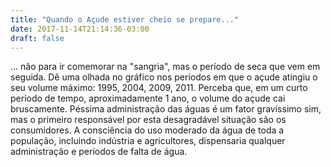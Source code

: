 ```yaml
---
title: "Quando o Açude estiver cheio se prepare..."
date: 2017-11-14T21:14:36-03:00
draft: false
---
```


<div id="text" width=300></div>

... não para ir comemorar na "sangria", mas o período de seca que vem em seguida.
Dê uma olhada no gráfico nos períodos em que o açude atingiu o seu volume máximo: 1995, 2004, 2009, 2011.
Perceba que, em um curto período de tempo, aproximadamente 1 ano, o volume do açude cai bruscamente.
Péssima administração das águas é um fator gravíssimo sim, mas o primeiro responsável por esta desagradável situação são os consumidores.
A consciência do uso moderado da água de toda a população, incluindo indústria e agricultores, dispensaria qualquer administração e períodos de falta de água. 

<div id="vis" width=300></div>

<script src="https://cdnjs.cloudflare.com/ajax/libs/vega/3.0.7/vega.js"></script>
<script src="https://cdnjs.cloudflare.com/ajax/libs/vega-lite/2.0.1/vega-lite.js"></script>
<script src="https://cdnjs.cloudflare.com/ajax/libs/vega-embed/3.0.0-rc7/vega-embed.js"></script>

<script>
    const spec = {
    "$schema": "https://vega.github.io/schema/vega/v3.0.json",
  "autosize": "pad",
  "padding": 5,
  "width": 900,
  "height": 450,
  "title": {
    "text": "Volume Máximo e Mínimo do Açude de Boqueirão, por ano"
  },
  "style": "cell",
  "data": [
    {
      "name": "source_0",
      "url": "https://api.insa.gov.br/reservatorios/12172/monitoramento",
      "format": {
        "type": "json",
        "property": "volumes",
        "parse": {"DataInformacao": "utc:'%d/%m/%Y'"}
      }
    },
    {
      "name": "data_0",
      "source": "source_0",
      "transform": [
        {
          "type": "formula",
          "expr": "toDate(datum[\"DataInformacao\"])",
          "as": "DataInformacao"
        },
        {
          "type": "formula",
          "expr": "toNumber(datum[\"VolumePercentual\"])",
          "as": "VolumePercentual"
        },
        {
          "type": "formula",
          "as": "year_DataInformacao",
          "expr": "datetime(year(datum[\"DataInformacao\"]), 0, 1, 0, 0, 0, 0)"
        },
        {
          "type": "aggregate",
          "groupby": ["year_DataInformacao"],
          "ops": ["max"],
          "fields": ["VolumePercentual"],
          "as": ["max_VolumePercentual"]
        },
        {
          "type": "filter",
          "expr": "datum[\"year_DataInformacao\"] !== null && !isNaN(datum[\"year_DataInformacao\"])"
        }
      ]
    },
    {
      "name": "data_1",
      "source": "source_0",
      "transform": [
        {
          "type": "formula",
          "expr": "toDate(datum[\"DataInformacao\"])",
          "as": "DataInformacao"
        },
        {
          "type": "formula",
          "expr": "toNumber(datum[\"VolumePercentual\"])",
          "as": "VolumePercentual"
        },
        {
          "type": "formula",
          "as": "year_DataInformacao",
          "expr": "datetime(year(datum[\"DataInformacao\"]), 0, 1, 0, 0, 0, 0)"
        },
        {
          "type": "aggregate",
          "groupby": ["year_DataInformacao"],
          "ops": ["min"],
          "fields": ["VolumePercentual"],
          "as": ["min_VolumePercentual"]
        },
        {
          "type": "filter",
          "expr": "datum[\"year_DataInformacao\"] !== null && !isNaN(datum[\"year_DataInformacao\"])"
        }
      ]
    }
  ],
  "marks": [
    {
      "name": "layer_0_marks",
      "type": "area",
      "style": ["area"],
      "sort": {
        "field": "datum[\"year_DataInformacao\"]",
        "order": "descending"
      },
      "from": {"data": "data_0"},
      "encode": {
        "update": {
          "interpolate": {"value": "monotone"},
          "orient": {"value": "vertical"},
          "x": {"scale": "x","field": "year_DataInformacao"},
          "y": {"scale": "y","field": "max_VolumePercentual"},
          "y2": {"scale": "y","value": 0},
          "fill": {"value": "#192E5B"}
        }
      }
    },
    {
      "name": "layer_1_marks",
      "type": "area",
      "style": ["area"],
      "sort": {
        "field": "datum[\"year_DataInformacao\"]",
        "order": "descending"
      },
      "from": {"data": "data_1"},
      "encode": {
        "update": {
          "interpolate": {"value": "monotone"},
          "orient": {"value": "vertical"},
          "x": {"scale": "x","field": "year_DataInformacao"},
          "y": {"scale": "y","field": "min_VolumePercentual"},
          "y2": {"scale": "y","value": 0},
          "fill": {"value": "#72A2C0"}
        }
      }
    }
  ],
  "scales": [
    {
      "name": "x",
      "type": "time",
      "domain": {
        "fields": [
          {"data": "data_0","field": "year_DataInformacao"},
          {"data": "data_1","field": "year_DataInformacao"}
        ],
        "sort": true
      },
      "range": [0,{"signal": "width"}]
    },
    {
      "name": "y",
      "type": "linear",
      "domain": {
        "fields": [
          {"data": "data_0","field": "max_VolumePercentual"},
          {"data": "data_1","field": "min_VolumePercentual"}
        ],
        "sort": true
      },
      "range": [{"signal": "height"},0],
      "nice": true,
      "zero": true
    }
  ],
  "axes": [
    {
      "title": "",
      "scale": "x",
      "orient": "bottom",
      "labelFlush": true,
      "labelOverlap": true,
      "tickCount": {"signal": "ceil(width/40)"},
      "zindex": 1,
      "encode": {
        "labels": {
          "update": {
            "text": {"signal": "timeFormat(datum.value, '%Y')"}
          }
        }
      }
    },
    {
      "scale": "x",
      "orient": "bottom",
      "domain": false,
      "grid": true,
      "labels": false,
      "maxExtent": 0,
      "minExtent": 0,
      "tickCount": {"signal": "ceil(width/40)"},
      "ticks": false,
      "zindex": 0,
      "gridScale": "y"
    },
    {
      "title": "Volume (%)",
      "scale": "y",
      "orient": "left",
      "labelOverlap": true,
      "tickCount": {"signal": "ceil(height/40)"},
      "zindex": 1
    },
    {
      "scale": "y",
      "orient": "left",
      "domain": false,
      "grid": true,
      "labels": false,
      "maxExtent": 0,
      "minExtent": 0,
      "tickCount": {"signal": "ceil(height/40)"},
      "ticks": false,
      "zindex": 0,
      "gridScale": "x"
    }
  ],
  "config": {"axisY": {"minExtent": 30}}
};
  	vegaEmbed('#vis', spec).catch(console.warn);
</script>





